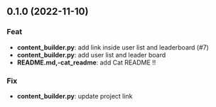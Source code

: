 ## 0.1.0 (2022-11-10)

### Feat

- **content_builder.py**: add link inside user list and leaderboard (#7)
- **content_builder.py**: add user list and leader board
- **README.md,-cat_readme**: add Cat README !!

### Fix

- **content_builder.py**: update project link
